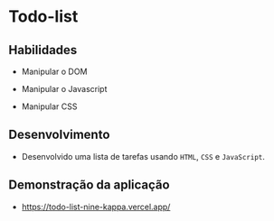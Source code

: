 # Todo-list


## Habilidades

- Manipular o DOM

- Manipular o Javascript

-  Manipular CSS

## Desenvolvimento

- Desenvolvido uma lista de tarefas usando `HTML`, `CSS` e `JavaScript`.

## Demonstração da aplicação

- https://todo-list-nine-kappa.vercel.app/
